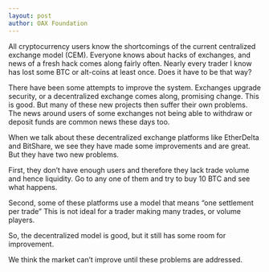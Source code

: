 ```yaml
---
layout: post
author: OAX Foundation
---
```

All cryptocurrency users know the shortcomings of the current centralized exchange model (CEM). Everyone knows about hacks of exchanges, and news of a fresh hack comes along fairly often. Nearly every trader I know has lost some BTC or alt-coins at least once. Does it have to be that way?

There have been some attempts to improve the system. Exchanges upgrade security, or a decentralized exchange comes along, promising change. This is good. But many of these new projects then suffer their own problems. The news around users of some exchanges not being able to withdraw or deposit funds are common news these days too.

When we talk about these decentralized exchange platforms like EtherDelta and BitShare, we see they have made some improvements and are great. But they have two new problems.

First, they don’t have enough users and therefore they lack trade volume and hence liquidity. Go to any one of them and try to buy 10 BTC and see what happens.

Second, some of these platforms use a model that means “one settlement per trade” This is not ideal for a trader making many trades, or volume players.

So, the decentralized model is good, but it still has some room for improvement.

We think the market can’t improve until these problems are addressed.
